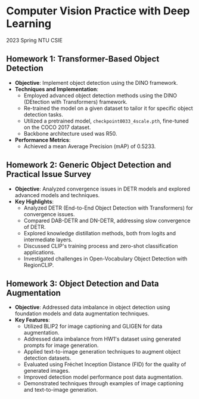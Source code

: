 # Computer Vision Practice with Deep Learning
2023 Spring NTU CSIE

## Homework 1: Transformer-Based Object Detection
- **Objective**: Implement object detection using the DINO framework.
- **Techniques and Implementation**:
  - Employed advanced object detection methods using the DINO (DEtection with Transformers) framework.
  - Re-trained the model on a given dataset to tailor it for specific object detection tasks.
  - Utilized a pretrained model, `checkpoint0033_4scale.pth`, fine-tuned on the COCO 2017 dataset.
  - Backbone architecture used was R50.
- **Performance Metrics**:
  - Achieved a mean Average Precision (mAP) of 0.5233.

## Homework 2: Generic Object Detection and Practical Issue Survey
- **Objective**: Analyzed convergence issues in DETR models and explored advanced models and techniques.
- **Key Highlights**:
  - Analyzed DETR (End-to-End Object Detection with Transformers) for convergence issues.
  - Compared DAB-DETR and DN-DETR, addressing slow convergence of DETR.
  - Explored knowledge distillation methods, both from logits and intermediate layers.
  - Discussed CLIP's training process and zero-shot classification applications.
  - Investigated challenges in Open-Vocabulary Object Detection with RegionCLIP.

## Homework 3: Object Detection and Data Augmentation
- **Objective**: Addressed data imbalance in object detection using foundation models and data augmentation techniques.
- **Key Features**:
  - Utilized BLIP2 for image captioning and GLIGEN for data augmentation.
  - Addressed data imbalance from HW1's dataset using generated prompts for image generation.
  - Applied text-to-image generation techniques to augment object detection datasets.
  - Evaluated using Fréchet Inception Distance (FID) for the quality of generated images.
  - Improved detection model performance post data augmentation.
  - Demonstrated techniques through examples of image captioning and text-to-image generation.
